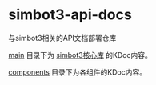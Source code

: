 # simbot3-api-docs
与simbot3相关的API文档部署仓库

[main](https://docs.simbot.forte.love/main) 目录下为 [simbot3核心库](https://github.com/simple-robot/simpler-robot) 的KDoc内容。

[components](components) 目录下为各组件的KDoc内容。
